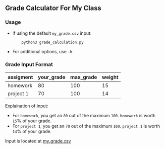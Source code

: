 ## Grade Calculator For My Class

### Usage 

- If using the default `my_grade.csv` input: 
    ```python3
        python3 grade_calculation.py
    ```
- For additional options, use `-h`

### Grade Input Format 

| assigment | your_grade| max_grade | weight
| ----------- | ----------- | ----------- | ----------- | 
| homework | 80 | 100  |  15 | 
| project 1 | 70 |  100 |  14 |

Explaination of input:
- For `homework`, you get an `80` out of the maximum `100`. `homework` is worth `15`% of your grade. 
- For `project 1`, you get an `70` out of the maximum `100`. `project 1` is worth `14`% of your grade. 

Input is located at [my_grade.csv](my_grade.csv)


